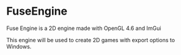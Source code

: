 # FuseEngine
Fuse Engine is a 2D engine made with OpenGL 4.6 and ImGui

This engine will be used to create 2D games with export options to Windows.
